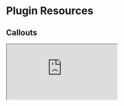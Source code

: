 # Plugin Resources

## Callouts
<iframe src=https://publish.obsidian.md/slrvb-docs/ITS+Theme/Callout+Adjustments style=“min-width: 80%;”></iframe>